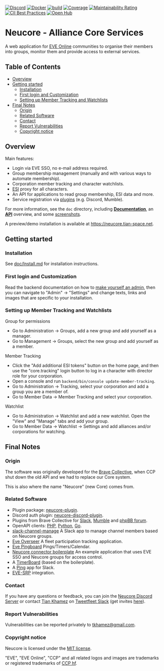 [![Discord](https://badgen.net/badge/icon/discord?icon=discord&label)](https://discord.gg/memUh56u8z)
[![Docker](https://img.shields.io/badge/dockerhub-images-important.svg?logo=Docker)](https://hub.docker.com/r/tkhamez/neucore)
[![build](https://github.com/tkhamez/neucore/workflows/build/badge.svg)](https://github.com/tkhamez/neucore/actions)
[![Coverage](https://sonarcloud.io/api/project_badges/measure?project=tkhamez_neucore&metric=coverage)](https://sonarcloud.io/summary/overall?id=tkhamez_neucore)
[![Maintainability Rating](https://sonarcloud.io/api/project_badges/measure?project=tkhamez_neucore&metric=sqale_rating)](https://sonarcloud.io/dashboard?id=tkhamez_neucore) <!-- previous project: https://sonarcloud.io/dashboard?id=brvneucore -->
[![CII Best Practices](https://bestpractices.coreinfrastructure.org/projects/4573/badge)](https://bestpractices.coreinfrastructure.org/projects/4573)
[![Open Hub](https://www.openhub.net/p/neucore/widgets/project_thin_badge?format=gif)](https://www.openhub.net/p/neucore/)

# Neucore - Alliance Core Services

A web application for [EVE Online](https://www.eveonline.com) communities to organise their members into groups, 
monitor them and provide access to external services.

## Table of Contents

<!-- toc -->

- [Overview](#overview)
- [Getting started](#getting-started)
  * [Installation](#installation)
  * [First login and Customization](#first-login-and-customization)
  * [Setting up Member Tracking and Watchlists](#setting-up-member-tracking-and-watchlists)
- [Final Notes](#final-notes)
  * [Origin](#origin)
  * [Related Software](#related-software)
  * [Contact](#contact)
  * [Report Vulnerabilities](#report-vulnerabilities)
  * [Copyright notice](#copyright-notice)

<!-- tocstop -->

## Overview

Main features:

- Login via EVE SSO, no e-mail address required.
- Group membership management (manually and with various ways to automate membership).
- Corporation member tracking and character watchlists.
- [ESI](http://esi.evetech.net) proxy for all characters.
- An API for applications to read group membership, ESI data and more.
- Service registration via [plugins](https://github.com/tkhamez/neucore-plugin) (e.g. Discord, Mumble).

For more information, see the `doc` directory, including [**Documentation**](doc/Documentation.md), 
an [**API**](doc/API.md) overview, and some [screenshots](doc/screenshots).

A preview/demo installation is available at https://neucore.tian-space.net.

## Getting started

### Installation

See [doc/Install.md](doc/Install.md) for installation instructions.

### First login and Customization

Read the backend documentation on how to [make yourself an admin](backend/README.md#making-yourself-an-admin),
then you can navigate to "Admin" -> "Settings" and change texts, links and images that are specific to your 
installation.

### Setting up Member Tracking and Watchlists

Group for permissions
- Go to Administration -> Groups, add a new group and add yourself as a manager.
- Go to Management -> Groups, select the new group and add yourself as a member.

Member Tracking
- Click the "Add additional ESI tokens" button on the home page, and then use the "core.tracking" login button
  to log in a character with director role for your corporation.
- Open a console and run `backend/bin/console update-member-tracking`.
- Go to Administration -> Tracking, select your corporation and add a group you are a member of.
- Go to Member Data -> Member Tracking and select your corporation.

Watchlist
- Go to Administration -> Watchlist and add a new watchlist. Open the "View" and "Manage" tabs and add your group.
- Go to Member Data -> Watchlist -> Settings and add alliances and/or corporations for watching.

## Final Notes

### Origin

The software was originally developed for the [Brave Collective](https://www.bravecollective.com), 
when CCP shut down the old API and we had to replace our Core system.

This is also where the name "Neucore" (new Core) comes from.

### Related Software

- Plugin package: [neucore-plugin](https://github.com/tkhamez/neucore-plugin).
- Discord auth plugin: [neucore-discord-plugin](https://github.com/tkhamez/neucore-discord-plugin).
- Plugins from Brave Collective for [Slack](https://github.com/bravecollective/neucore-plugin-slack),
  [Mumble](https://github.com/bravecollective/neucore-plugin-mumble) and 
  [phpBB forum](https://github.com/bravecollective/neucore-plugin-forum).
- OpenAPI clients: [PHP](https://github.com/tkhamez/neucore-api), 
  [Python](https://github.com/tkhamez/neucore-api-python), [Go](https://github.com/tkhamez/neucore-api-go).
- [slack-channel-manage](https://github.com/tkhamez/slack-channel-manage) A Slack app to 
  manage channel members based on Neucore groups.
- [Eve Overseer](https://github.com/1adog1/eve-overseer) A fleet participation tracking application.
- [Eve Pingboard](https://github.com/cmd-johnson/eve-pingboard) Pings/Timers/Calendar.
- [Neucore connector boilerplate](https://github.com/bravecollective/neucore-connector-boilerplate) 
  An example application that uses EVE SSO and Neucore groups for access control.
- A [TimerBoard](https://github.com/tkhamez/neucore-timerboard) (based on the boilerplate).
- A [Ping](https://github.com/bravecollective/ping-app) app for Slack.
- [EVE-SRP](https://github.com/bravecollective/evesrp/tree/feature/braveneucore) integration.

### Contact

If you have any questions or feedback, you can join the [Neucore Discord Server](https://discord.gg/memUh56u8z) or
contact [Tian Khamez](https://evewho.com/character/96061222) on 
[Tweetfleet Slack](https://tweetfleet.slack.com) (get invites 
[here](https://www.fuzzwork.co.uk/tweetfleet-slack-invites/)).

### Report Vulnerabilities

Vulnerabilities can be reported privately to tkhamez@gmail.com.

### Copyright notice

Neucore is licensed under the [MIT license](LICENSE).

"EVE", "EVE Online", "CCP" and all related logos and images are trademarks or registered trademarks of
[CCP hf](http://www.ccpgames.com/).
